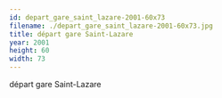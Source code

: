 ```yaml
---
id: depart_gare_saint_lazare-2001-60x73
filename: ./depart_gare_saint_lazare-2001-60x73.jpg
title: départ gare Saint-Lazare
year: 2001
height: 60
width: 73
---
```


départ gare Saint-Lazare
